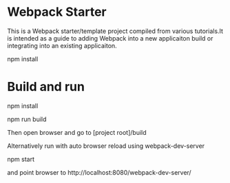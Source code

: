# Webpack Starter

This is a Webpack starter/template project compiled from various tutorials.It is intended as a guide to adding Webpack into a new applicaiton build or integrating into an existing applicaiton.

npm install

# Build and run

npm install

npm run build

Then open browser and go to [project root]/build

Alternatively run with auto browser reload using webpack-dev-server

npm start 

and point browser to http://localhost:8080/webpack-dev-server/